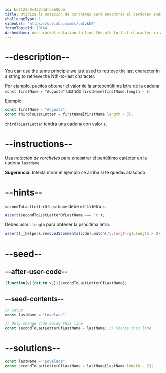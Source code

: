 ```yaml
---
id: bd7123c9c452eddfaeb5bdef
title: Utiliza la notación de corchetes para encontrar el carácter enésimo final en una cadena
challengeType: 1
videoUrl: 'https://scrimba.com/c/cw4vkh9'
forumTopicId: 18344
dashedName: use-bracket-notation-to-find-the-nth-to-last-character-in-a-string
---
```


# --description--

You can use the same principle we just used to retrieve the last character in a string to retrieve the Nth-to-last character.

Por ejemplo, puedes obtener el valor de la antepenúltima letra de la cadena `const firstName = "Augusta"` usando `firstName[firstName.length - 3]`

Ejemplo:

```js
const firstName = "Augusta";
const thirdToLastLetter = firstName[firstName.length - 3];
```

`thirdToLastLetter` tendrá una cadena con valor `s`.

# --instructions--

Usa <dfn>notación de corchetes</dfn> para encontrar el penúltimo carácter en la cadena `lastName`.

**Sugerencia:** Intenta mirar el ejemplo de arriba si te quedas atascado.

# --hints--

`secondToLastLetterOfLastName` debe ser la letra `c`.

```js
assert(secondToLastLetterOfLastName === 'c');
```

Debes usar `.length` para obtener la penúltima letra.

```js
assert(__helpers.removeJSComments(code).match(/\.length/g).length > 0);
```

# --seed--

## --after-user-code--

```js
(function(v){return v;})(secondToLastLetterOfLastName);
```

## --seed-contents--

```js
// Setup
const lastName = "Lovelace";

// Only change code below this line
const secondToLastLetterOfLastName = lastName; // Change this line
```

# --solutions--

```js
const lastName = "Lovelace";
const secondToLastLetterOfLastName = lastName[lastName.length - 2];
```
